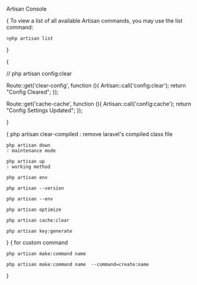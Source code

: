 Artisan Console

{
    To view a list of all available Artisan commands, you may use the list command:

    >php artisan list

    
}


{
    
//  php artisan config:clear

Route::get('clear-config', function (){
    Artisan::call('config:clear');
    return "Config Cleared";
});

Route::get('cache-cache', function (){
    Artisan::call('config:cache');
    return "Config Settings Updated";
});



}

{
    php artisan clear-compiled
    : remove laravel's compiled class file

    php artisan down 
    : maintenance mode  

    php artisan up 
    : working method

    php artisan env

    php artisan --version

    php artisan --env

    php artisan optimize 

    php artisan cache:clear 

    php artisan key:generate



}
{
    for custom command 

    php artisan make:command name  

    php artisan make:command name  --command=create:name

}
